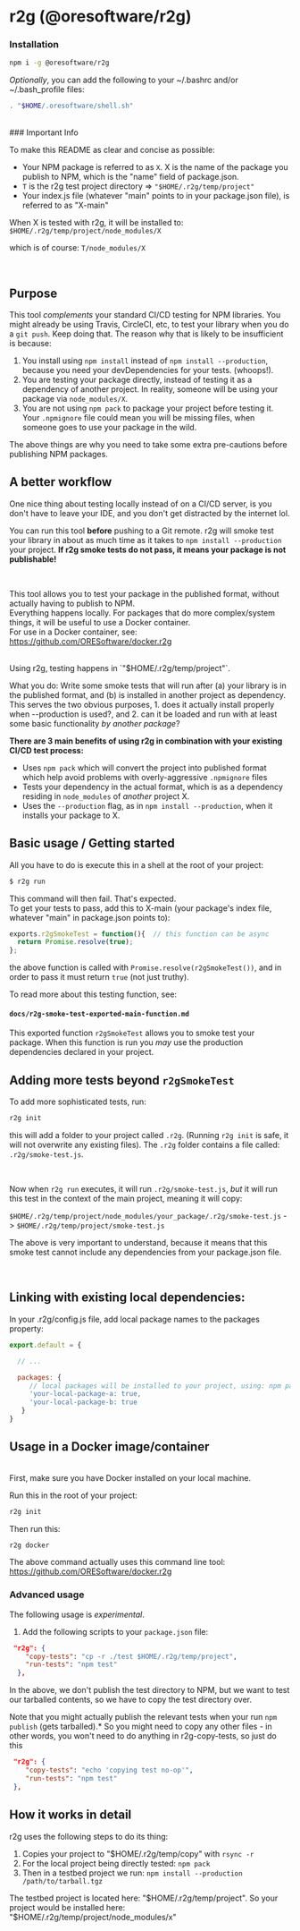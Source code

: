 
# r2g (@oresoftware/r2g)

### Installation

```bash
npm i -g @oresoftware/r2g
```

<i>Optionally</i>, you can add the following to your ~/.bashrc and/or ~/.bash_profile files:

```bash
. "$HOME/.oresoftware/shell.sh"
```

<br>
### Important Info

To make this README as clear and concise as possible:

* Your NPM package is referred to as `X`. X is the name of the package you publish to NPM, which is the "name" field of package.json.
* `T` is the r2g test project directory => `"$HOME/.r2g/temp/project"`
* Your index.js file (whatever "main" points to in your package.json file), is referred to as "X-main"

When X is tested with r2g, it will be installed to:
`$HOME/.r2g/temp/project/node_modules/X`

which is of course:
`T/node_modules/X`

<br>

## Purpose

This tool <i>complements</i> your standard CI/CD testing for NPM libraries. You might already be using Travis, CircleCI, etc, to test your library
when you do a `git push`. Keep doing that. The reason why that is likely to be insufficient is because:

1. You install using `npm install` instead of `npm install --production`, because you need your devDependencies for your tests. (whoops!).
2. You are testing your package directly, instead of testing it as a dependency of another project. In reality, someone will be using your package via `node_modules/X`.
3. You are not using `npm pack` to package your project before testing it.  Your `.npmignore`  file could mean you will be missing files, when someone goes to use your package in the wild.

The above things are why you need to take some extra pre-cautions before publishing NPM packages.

## A better workflow

One nice thing about testing locally instead of on a CI/CD server, is you don't have to leave your IDE, and you don't get distracted by the internet lol.

You can run this tool <b>before</b> pushing to a Git remote. r2g will smoke test your library in about as much time as it takes to `npm install --production` your project.
<b>If r2g smoke tests do not pass, it means your package is not publishable!</b>

<br>

This tool allows you to test your package in the published format, without actually having to publish to NPM. <br>
Everything happens locally. For packages that do more complex/system things, it will be useful to use a Docker container. <br>
For use in a Docker container, see: https://github.com/ORESoftware/docker.r2g

<br>
Using r2g, testing happens in `"$HOME/.r2g/temp/project"`.
<br>

What you do: Write some smoke tests that will run after (a) your library is in the published format, and (b) is
installed in another project as dependency. This serves the two obvious purposes, 1. does it actually install
properly when --production is used?, and 2. can it be loaded and run with at least some basic functionality <i>by another package</i>?

<b> There are 3 main benefits of using r2g in combination with your existing CI/CD test process: </b>

* Uses `npm pack` which will convert the project into published format which help avoid problems with overly-aggressive `.npmignore` files
* Tests your dependency in the actual format, which is as a dependency residing in `node_modules` of <i> another </i> project X.
* Uses the `--production` flag, as in `npm install --production`, when it installs your package to X.

<p>

## Basic usage / Getting started

All you have to do is execute this in a shell at the root of your project:

```bash
$ r2g run
```

This command will then fail. That's expected. <br>
To get your tests to pass, add this to X-main (your package's index file, whatever "main" in package.json points to):

```js
exports.r2gSmokeTest = function(){  // this function can be async
  return Promise.resolve(true);
};
```

the above function is called with `Promise.resolve(r2gSmokeTest())`, and in order to pass it must return `true` (not just truthy). <br>

To read more about this testing function, see:
#### `docs/r2g-smoke-test-exported-main-function.md`

This exported function `r2gSmokeTest` allows you to smoke test your package. When this function is run you <i>may</i> use the production dependencies declared in your project.
<br>

## Adding more tests beyond `r2gSmokeTest`

To add more sophisticated tests, run:

```bash
r2g init
```

this will add a folder to your project called `.r2g`. (Running `r2g init` is safe, it will not overwrite any existing files).
The `.r2g` folder contains a file called: `.r2g/smoke-test.js`.

<br>

Now when `r2g run` executes, it will run `.r2g/smoke-test.js`,  *but* it will run this test in the context of the main project, meaning it will copy: <br>

 `$HOME/.r2g/temp/project/node_modules/your_package/.r2g/smoke-test.js` ->  `$HOME/.r2g/temp/project/smoke-test.js`

The above is very important to understand, because it means that this smoke test cannot include any dependencies from your package.json file.

<br>

## Linking with existing local dependencies:

In your .r2g/config.js file, add local package names to the packages property:

```js
export.default = {

  // ...

  packages: {
     // local packages will be installed to your project, using: npm pack x && npm install x --production
     'your-local-package-a: true,
     'your-local-package-b: true
   }
}
```



## Usage in a Docker image/container

<br>
First, make sure you have Docker installed on your local machine.
<br>

Run this in the root of your project:

```bash
r2g init
```

Then run this:

```bash
r2g docker
```

The above command actually uses this command line tool: <br>
https://github.com/ORESoftware/docker.r2g



### Advanced usage

The following usage is *experimental*.

1. Add the following scripts to your `package.json` file:

```json
 "r2g": {
    "copy-tests": "cp -r ./test $HOME/.r2g/temp/project",
    "run-tests": "npm test"
  },
```

In the above, we don't publish the test directory to NPM, but we want to test our tarballed contents,
so we have to copy the test directory over.

Note that you might actually publish the relevant tests when your run `npm publish` (gets tarballed).*
So you might need to copy any other files -
in other words, you won't need to do anything in r2g-copy-tests, so just do this


```json
 "r2g": {
    "copy-tests": "echo 'copying test no-op'",
    "run-tests": "npm test"
 },

```


## How it works in detail

r2g uses the following steps to do its thing:

1. Copies your project to "$HOME/.r2g/temp/copy" with `rsync -r`
2. For the local project being directly tested: `npm pack`
3. Then in a testbed project we run: `npm install --production /path/to/tarball.tgz`

The testbed project is located here: "$HOME/.r2g/temp/project".
So your project would be installed here: "$HOME/.r2g/temp/project/node_modules/x"
